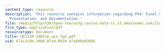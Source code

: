 ```yaml
---
content_type: resource
description: 'This resource contains information regarding FP4: Final Submission,
  Presentation, and Documentation.'
file: /media/https%3A/open-learning-course-data-rc.s3.amazonaws.com/21m-380-music-and-technology-sound-design-spring-2016/67ac2c8b388807ad0d19e7add0a03094_MIT21M_380S16_asn_fp4.pdf
file_type: application/pdf
resourcetype: Document
title: MIT21M_380S16_asn_fp4.pdf
uid: 67ac2c8b-3888-07ad-0d19-e7add0a03094
---
```

